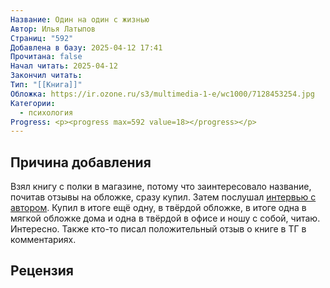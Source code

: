 ```yaml
---
Название: Один на один с жизнью
Автор: Илья Латыпов
Страниц: "592"
Добавлена в базу: 2025-04-12 17:41
Прочитана: false
Начал читать: 2025-04-12
Закончил читать: 
Тип: "[[Книга]]"
Обложка: https://ir.ozone.ru/s3/multimedia-1-e/wc1000/7128453254.jpg
Категории:
  - психология
Progress: <p><progress max=592 value=18></progress></p>
---
```

## Причина добавления

Взял книгу с полки в магазине, потому что заинтересовало название, почитав отзывы на обложке, сразу купил. Затем послушал [интервью с автором](https://www.youtube.com/watch?v=g0fm-FZvzYc). Купил в итоге ещё одну, в твёрдой обложке, в итоге одна в мягкой обложке дома и одна в твёрдой в офисе и ношу с собой, читаю. Интересно. Также кто-то писал положительный отзыв о книге в ТГ в комментариях.

## Рецензия
